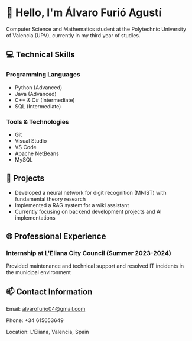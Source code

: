 # 👋 Hello, I'm Álvaro Furió Agustí
Computer Science and Mathematics student at the Polytechnic University of Valencia (UPV), currently in my third year of studies.
<!--
**alvarofurio/alvarofurio** is a ✨ _special_ ✨ repository because its `README.md` (this file) appears on your GitHub profile.

Here are some ideas to get you started:

- 🔭 I’m currently working on ...
- 🌱 I’m currently learning ...
- 👯 I’m looking to collaborate on ...
- 🤔 I’m looking for help with ...
- 💬 Ask me about ...
- 📫 How to reach me: ...
- 😄 Pronouns: ...
- ⚡ Fun fact: ...
-->

## 💻 Technical Skills
### Programming Languages

- Python (Advanced)
- Java (Advanced)
- C++ & C# (Intermediate)
- SQL (Intermediate)

### Tools & Technologies
- Git
- Visual Studio
- VS Code
- Apache NetBeans
- MySQL

## 🚀 Projects

- Developed a neural network for digit recognition (MNIST) with fundamental theory research
- Implemented a RAG system for a wiki assistant
- Currently focusing on backend development projects and AI implementations

## 🌐 Professional Experience
### Internship at L'Eliana City Council (Summer 2023-2024)
Provided maintenance and technical support and resolved IT incidents in the municipal environment

## 📫 Contact Information
Email: alvarofurio04@gmail.com 

Phone: +34 615653649

Location: L'Eliana, Valencia, Spain

